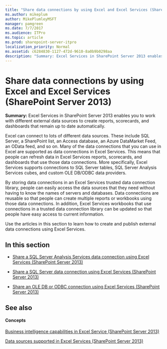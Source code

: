 ```yaml
---
title: "Share data connections by using Excel and Excel Services (SharePoint Server 2013)"
ms.author: mikeplum
author: MikePlumleyMSFT
manager: pamgreen
ms.date: 7/7/2017
ms.audience: ITPro
ms.topic: article
ms.prod: sharepoint-server-itpro
localization_priority: Normal
ms.assetid: c6284830-1127-472d-9610-8a0b9b0298aa
description: "Summary: Excel Services in SharePoint Server 2013 enables you to work with different external data sources to create reports, scorecards, and dashboards that remain up to date automatically."
---
```


# Share data connections by using Excel and Excel Services (SharePoint Server 2013)

 **Summary:** Excel Services in SharePoint Server 2013 enables you to work with different external data sources to create reports, scorecards, and dashboards that remain up to date automatically. 
  
Excel can connect to lots of different data sources. These include SQL Server, a SharePoint list, an Access database, an Azure DataMarket Feed, an OData feed, and so on. Many of the data connections that you can use in Excel are supported as data connections in Excel Services. This means that people can refresh data in Excel Services reports, scorecards, and dashboards that use those data connections. More specifically, Excel Services supports connections to SQL Server tables, SQL Server Analysis Services cubes, and custom OLE DB/ODBC data providers.
  
By storing data connections in an Excel Services trusted data connection library, people can easily access the data sources that they need without having to know the names of servers and databases. Data connections are reusable so that people can create multiple reports or workbooks using those data connections. In addition, Excel Services workbooks that use connections in a trusted data connection library can be updated so that people have easy access to current information.
  
Use the articles in this section to learn how to create and publish external data connections using Excel Services.
  
## In this section

- [Share a SQL Server Analysis Services data connection using Excel Services (SharePoint Server 2013)](share-a-sql-server-analysis-services-data-connection-using-excel-services-sharep.md)
    
- [Share a SQL Server data connection using Excel Services (SharePoint Server 2013)](share-a-sql-server-data-connection-using-excel-services-sharepoint-server-2013.md)
    
- [Share an OLE DB or ODBC connection using Excel Services (SharePoint Server 2013)](share-an-ole-db-or-odbc-connection-using-excel-services-sharepoint-server-2013.md)
    
## See also

#### Concepts

[Business intelligence capabilities in Excel Service (SharePoint Server 2013)](bi-capabilities-in-excel-and-excel-services.md)
  
[Data sources supported in Excel Services (SharePoint Server 2013)](data-sources-supported-in-excel-services-sharepoint-server-2013.md)

